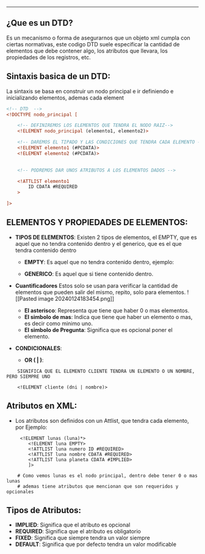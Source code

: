 
---
## **¿Que es un DTD?**

Es un mecanismo o forma de asegurarnos que un objeto xml cumpla con ciertas normativas, este codigo DTD suele especificar la cantidad de elementos que debe contener algo, los atributos que llevara, los propiedades de los registros, etc.

## **Sintaxis basica de un DTD:**

La sintaxis se basa en construir un nodo principal e ir definiendo e inicializando elementos, ademas cada element

```xml
<!-- DTD  -->
<!DOCTYPE nodo_principal [

    <!-- DEFINIREMOS LOS ELEMENTOS QUE TENDRA EL NODO RAIZ-->  
    <!ELEMENT nodo_principal (elemento1, elemento2)>

    <!-- DAREMOS EL TIPADO Y LAS CONDICIONES QUE TENDRA CADA ELEMENTO -->
    <!ELEMENT elemento1 (#PCDATA)>
    <!ELEMENT elemento2 (#PCDATA)>

    
    <!-- PODREMOS DAR UNOS ATRIBUTOS A LOS ELEMENTOS DADOS -->

    <!ATTLIST elemento1 
        ID CDATA #REQUIRED
    >

]>
```



## **ELEMENTOS Y PROPIEDADES DE ELEMENTOS:**


- **TIPOS DE ELEMENTOS**:
	 Existen 2 tipos de elementos, el EMPTY, que es aquel que no tendra contenido dentro y el generico, que es el que tendra contenido dentro
     - **EMPTY**: 
	     Es aquel que no tendra contenido dentro, ejemplo:	
			 <!ELEMENT elemento EMPTY>
			

     - **GENERICO**: 
		 Es aquel que si tiene contenido dentro.
			<!ELEMENT parrafo (#PCDATA)>
		

- **Cuantificadores**
	Estos solo se usan para verificar la cantidad de elementos que pueden salir del mismo, repito, solo para elementos.
	![[Pasted image 20240124183454.png]]
	
	- **El asterisco**: 
	 Representa que tiene que haber 0 o mas elementos. 
	- **El simbolo de mas**:
	 Indica que tiene que haber un elemento o mas, es decir como minimo uno. 
	- **El simbolo de Pregunta**:
	 Significa que es opcional poner el elemento. 
	
- **CONDICIONALES**:
	- **OR ( | )**:
```
	SIGNIFICA QUE EL ELEMENTO CLIENTE TENDRA UN ELEMENTO O UN NOMBRE, PERO SIEMPRE UNO
	
	<!ELEMENT cliente (dni | nombre)> 					
```
		



## **Atributos en XML**:
- Los atributos son definidos con un Attlist, que tendra cada elemento, por Ejemplo: 

```
	 <!ELEMENT lunas (luna)*>
		<!ELEMENT luna EMPTY>
		<!ATTLIST luna numero ID #REQUIRED>
		<!ATTLIST luna nombre CDATA #REQUIRED>
		<!ATTLIST luna planeta CDATA #IMPLIED>
		]>

	# Como vemos lunas es el nodo principal, dentro debe tener 0 o mas lunas
	# ademas tiene atributos que mencionan que son requeridos y opcionales
```

## **Tipos de Atributos**:

- **IMPLIED**: 
	Significa que el atributo es opcional	 
- **REQUIRED**:
	 Significa que el atributo es obligatorio
- **FIXED**: 
	 Significa que siempre tendra un valor siempre
- **DEFAULT**:
	 Significa que por defecto tendra un valor modificable





